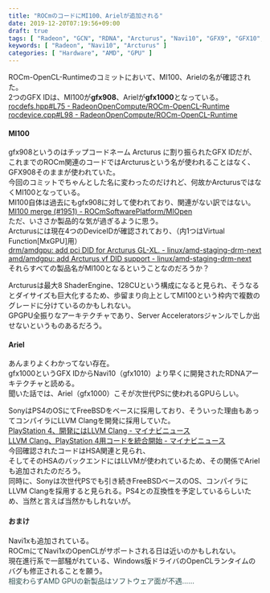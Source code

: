 ```yaml
---
title: "ROCmのコードにMI100、Arielが追加される"
date: 2019-12-20T07:19:56+09:00
draft: true
tags: [ "Radeon", "GCN", "RDNA", "Arcturus", "Navi10", "GFX9", "GFX10", "gfx908", "gfx1010", ]
keywords: [ "Radeon", "Navi10", "Arcturus" ]
categories: [ "Hardware", "AMD", "GPU" ]
---
```


ROCm-OpenCL-Runtimeのコミットにおいて、MI100、Arielの名が確認された。  
2つのGFX IDは、MI100が**gfx908**、Arielが**gfx1000**となっている。  
[rocdefs.hpp#L75 - RadeonOpenCompute/ROCm-OpenCL-Runtime](https://github.com/RadeonOpenCompute/ROCm-OpenCL-Runtime/blob/c0567561d1c2a07c9aa63edf940f8589d2ee1dc6/runtime/device/rocm/rocdefs.hpp#L75)  
[rocdevice.cpp#L98 - RadeonOpenCompute/ROCm-OpenCL-Runtime](https://github.com/RadeonOpenCompute/ROCm-OpenCL-Runtime/blob/c0567561d1c2a07c9aa63edf940f8589d2ee1dc6/runtime/device/rocm/rocdevice.cpp#L98)  

#### MI100
gfx908というのはチップコードネーム Arcturus に割り振られたGFX IDだが、これまでのROCm関連のコードではArcturusという名が使われることはなく、GFX908そのままが使われていた。  
今回のコミットでちゃんとした名に変わったのだけれど、何故かArcturusではなくMI100となっている。  
MI100自体は過去にもgfx908に対して使われており、関連がない訳ではない。  
[MI100 merge (#1951) - ROCmSoftwarePlatform/MIOpen](https://github.com/ROCmSoftwarePlatform/MIOpen/commit/bc7d47bd0d65b331667da74ba3cdb04893a77998)  
ただ、いささか製品的な気が過ぎるように思う。  
Arcturusには現在4つのDeviceIDが確認されており、（内1つはVirtual Function[MxGPU]用）  
[drm/amdgpu: add pci DID for Arcturus GL-XL.  - linux/amd-staging-drm-next](https://cgit.freedesktop.org/~agd5f/linux/commit/drivers/gpu/drm/amd?h=amd-staging-drm-next&id=48c69cda452f4817d040908d743a818187767f17)  
[amd/amdgpu: add Arcturus vf DID support - linux/amd-staging-drm-next](https://cgit.freedesktop.org/~agd5f/linux/commit/?h=amd-staging-drm-next&id=ea207b29ae7718a8717de6ea784e99d41826e642)  
それらすべての製品名がMI100となるということなのだろうか？  

Arcturusは最大8 ShaderEngine、128CUという構成になると見られ、そうなるとダイサイズも巨大化するため、歩留まり向上としてMI100という枠内で複数のグレードに分けているのかもしれない。  
GPGPU全振りなアーキテクチャであり、Server Acceleratorsジャンルでしか出せないというものあるだろう。  

#### Ariel
あんまりよくわかってない存在。  
gfx1000というGFX IDからNavi10（gfx1010）より早くに開発されたRDNAアーキテクチャと読める。  
聞いた話では、Ariel（gfx1000）こそが次世代PSに使われるGPUらしい。  

SonyはPS4のOSにてFreeBSDをベースに採用しており、そういった理由もあってコンパイラにLLVM Clangを開発に採用していた。  
[PlayStation 4、開発にはLLVM Clang - マイナビニュース](https://news.mynavi.jp/article/20131225-a269/)  
[LLVM Clang、PlayStation 4用コードを統合開始 - マイナビニュース](https://news.mynavi.jp/article/20150129-a018/)  
今回確認されたコードはHSA関連と見られ、  
そしてそのHSAのバックエンドにはLLVMが使われているため、その関係でArielも追加されたのだろう。  
同時に、Sonyは次世代PSでも引き続きFreeBSDベースのOS、コンパイラにLLVM Clangを採用すると見られる。PS4との互換性を予定しているらしいため、当然と言えば当然かもしれないが。  

#### おまけ
Navi1xも追加されている。  
ROCmにてNavi1xのOpenCLがサポートされる日は近いのかもしれない。  
現在進行系で一部騒がれている、Windows版ドライバのOpenCLランタイムのバグも修正されることを願う。  
<span style="color:darkslategray">相変わらずAMD GPUの新製品はソフトウェア面が不遇……</span>
